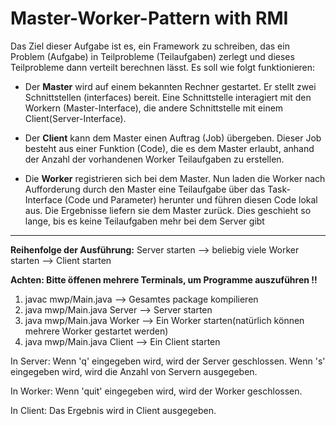 # Master-Worker-Pattern with RMI
Das Ziel dieser Aufgabe ist es, ein Framework zu schreiben, das ein Problem (Aufgabe) in Teilprobleme
(Teilaufgaben) zerlegt und dieses Teilprobleme dann verteilt berechnen lässt. Es soll wie folgt funktionieren:

- Der __Master__ wird auf einem bekannten Rechner gestartet. Er stellt zwei Schnittstellen (interfaces) bereit.
Eine Schnittstelle interagiert mit den Workern (Master-Interface), die andere Schnittstelle mit einem
Client(Server-Interface).

- Der __Client__ kann dem Master einen Auftrag (Job) übergeben. Dieser Job besteht aus einer Funktion
(Code), die es dem Master erlaubt, anhand der Anzahl der vorhandenen Worker Teilaufgaben zu erstellen.

- Die __Worker__ registrieren sich bei dem Master. Nun laden die Worker nach Aufforderung durch den Master
eine Teilaufgabe über das Task-Interface (Code und Parameter) herunter und führen diesen Code lokal
aus. Die Ergebnisse liefern sie dem Master zurück. Dies geschieht so lange, bis es keine Teilaufgaben mehr
bei dem Server gibt

---

__Reihenfolge der Ausführung:__
Server starten --> beliebig viele Worker starten --> Client starten

__Achten: Bitte öffenen mehrere Terminals, um Programme auszuführen !!__

1. javac mwp/Main.java 		--> Gesamtes package kompilieren
2. java mwp/Main.java Server  		--> Server starten
3. java mwp/Main.java Worker		--> Ein Worker starten(natürlich können mehrere Worker gestartet werden) 
4. java mwp/Main.java Client 		--> Ein Client starten

In Server: Wenn 'q' eingegeben wird, wird der Server geschlossen. Wenn 's' eingegeben wird, wird die Anzahl von Servern ausgegeben. 

In Worker: Wenn 'quit' eingegeben wird, wird der Worker geschlossen. 

In Client: Das Ergebnis wird in Client ausgegeben. 
